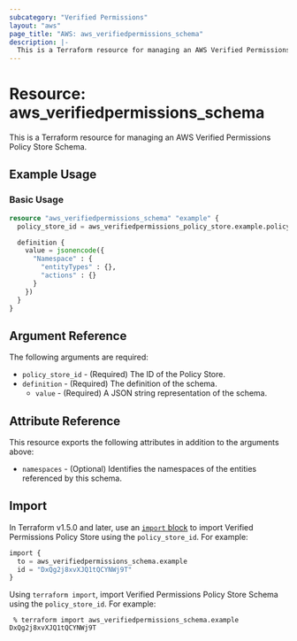 ```yaml
---
subcategory: "Verified Permissions"
layout: "aws"
page_title: "AWS: aws_verifiedpermissions_schema"
description: |-
  This is a Terraform resource for managing an AWS Verified Permissions Policy Store Schema.
---
```


# Resource: aws_verifiedpermissions_schema

This is a Terraform resource for managing an AWS Verified Permissions Policy Store Schema.

## Example Usage

### Basic Usage

```terraform
resource "aws_verifiedpermissions_schema" "example" {
  policy_store_id = aws_verifiedpermissions_policy_store.example.policy_store_id

  definition {
    value = jsonencode({
      "Namespace" : {
        "entityTypes" : {},
        "actions" : {}
      }
    })
  }
}
```

## Argument Reference

The following arguments are required:

* `policy_store_id` - (Required) The ID of the Policy Store.
* `definition` - (Required) The definition of the schema.
    * `value` - (Required) A JSON string representation of the schema.

## Attribute Reference

This resource exports the following attributes in addition to the arguments above:

* `namespaces` - (Optional) Identifies the namespaces of the entities referenced by this schema.

## Import

In Terraform v1.5.0 and later, use an [`import` block](https://developer.hashicorp.com/terraform/language/import) to import Verified Permissions Policy Store using the `policy_store_id`. For example:

```terraform
import {
  to = aws_verifiedpermissions_schema.example
  id = "DxQg2j8xvXJQ1tQCYNWj9T"
}
```

Using `terraform import`, import Verified Permissions Policy Store Schema using the `policy_store_id`. For example:

```console
 % terraform import aws_verifiedpermissions_schema.example DxQg2j8xvXJQ1tQCYNWj9T
```
